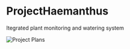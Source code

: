 # ProjectHaemanthus
Itegrated plant monitoring and watering system

![Project Plans](docs/project_plan.png)